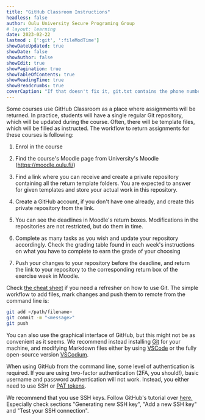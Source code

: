 ```yaml
---
title: "GitHub Classroom Instructions"
headless: false
author: Oulu University Secure Programing Group
# layout: learning
date: 2023-02-22
lastmod : [':git', ':fileModTime']
showDateUpdated: true
showDate: false
showAuthor: false
showEdit: true
showPagination: true 
showTableOfContents: true
showReadingTime: true
showBreadcrumbs: true
coverCaption: "If that doesn't fix it, git.txt contains the phone number of a friend of mine who understands git. Just wait through a few minutes of 'It's really pretty simple, just think of branches as...' and eventually you'll learn the commands that will fix everything. Source: [xkcd](https://xkcd.com/1597/) " 
---
```


Some courses use GitHub Classroom as a place where assignments will be returned.
In practice, students will have a single regular Git repository, which will be updated during the course.
Often, there will be template files, which will be filled as instructed.
The workflow to return assignments for these courses is following:


  1. Enrol in the course

  2. Find the course's Moodle page from University's Moodle (https://moodle.oulu.fi/)

  3. Find a link where you can receive and create a private repository containing all the return template folders. You are expected to answer for given templates and store your actual work in this repository.

  4. Create a GitHub account, if you don't have one already, and create this private repository from the link.

  5. You can see the deadlines in Moodle's return boxes. Modifications in the repositories are not restricted, but do them in time. 

  6. Complete as many tasks as you wish and update your repository accordingly. Check the grading table found in each week's instructions on what you have to complete to earn the grade of your choosing

  6. Push your changes to your repository before the deadline, and return the link to your repository to the corresponding return box of the exercise week in Moodle.

Check [the cheat sheet](https://github.github.com/training-kit/downloads/github-git-cheat-sheet.pdf) if you need a refresher on how to use Git.
The simple workflow to add files, mark changes and push them to remote from the command line is:
```sh
git add </path/filename>
git commit -m "<message>"
git push
```

You can also use the graphical interface of GitHub, but this might not be as convenient as it seems.
We recommend instead installing [Git](https://git-scm.com/) for your machine, and modifying Markdown files either by using [VSCode](https://code.visualstudio.com/) or the fully open-source version [VSCodium](https://vscodium.com/).

When using GitHub from the command line, some level of authentication is required.
If you are using two-factor authentication (2FA, you should!), basic username and password authentication will not work.
Instead, you either need to use SSH or [PAT tokens](https://docs.github.com/en/authentication/keeping-your-account-and-data-secure/creating-a-personal-access-token).

We recommend that you use SSH keys. 
Follow GitHub's tutorial over [here.](https://docs.github.com/en/authentication/connecting-to-github-with-ssh/about-ssh)
Especially check sections "Generating new SSH key", "Add a new SSH key" and "Test your SSH connection".
